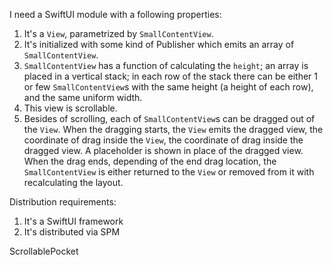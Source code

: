 I need a SwiftUI module with a following properties:

1. It's a `View`, parametrized by `SmallContentView`.
2. It's initialized with some kind of Publisher which emits an array of `SmallContentView`.
3. `SmallContentView` has a function of calculating the `height`; an array is placed in a vertical stack; in each row of the stack there can be either 1 or few `SmallContentView`s with the same height (a height of each row), and the same uniform width.
4. This view is scrollable.  
5. Besides of scrolling, each of `SmallContentView`s can be dragged out of the `View`. When the dragging starts, the `View` emits the dragged view, the coordinate of drag inside the `View`, the coordinate of drag inside the dragged view. A placeholder is shown in place of  the dragged view. When the drag ends, depending of the end drag location, the `SmallContentView` is either returned to the `View` or removed from it with recalculating the layout.

Distribution requirements:
1. It's a SwiftUI framework
2. It's distributed via SPM


ScrollablePocket     
